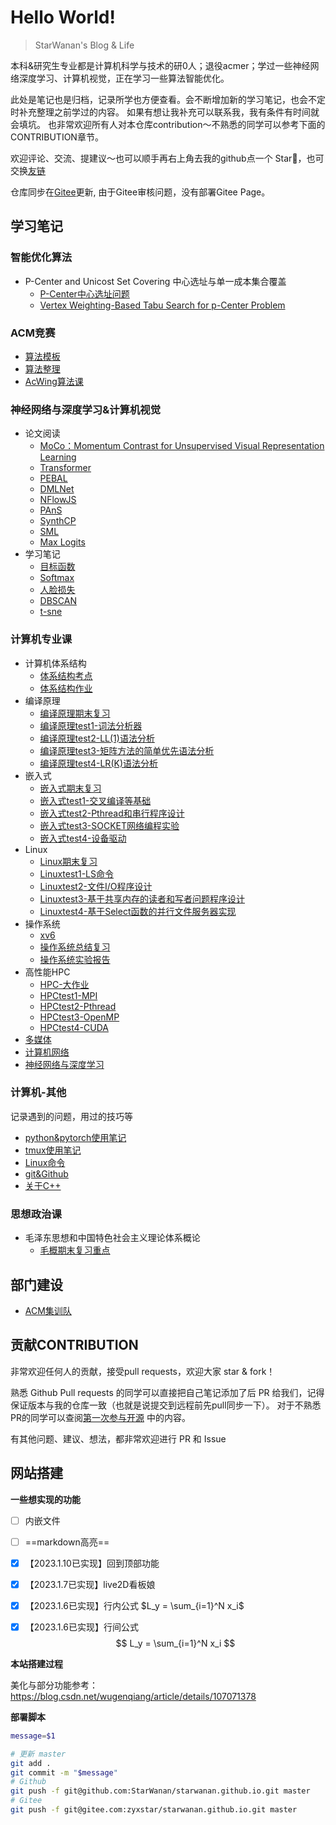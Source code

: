 # Hello World!
<span id="sitetime"></span>

> StarWanan's Blog & Life

本科&研究生专业都是计算机科学与技术的研0人；退役acmer；学过一些神经网络深度学习、计算机视觉，正在学习一些算法智能优化。

此处是笔记也是归档，记录所学也方便查看。会不断增加新的学习笔记，也会不定时补充整理之前学过的内容。
如果有想让我补充可以联系我，我有条件有时间就会填坑。
也非常欢迎所有人对本仓库contribution～不熟悉的同学可以参考下面的CONTRIBUTION章节。

欢迎评论、交流、提建议～也可以顺手再右上角去我的github点一个 Star🌟，也可交换[友链](https://starwanan.github.io/)

仓库同步在[Gitee](https://gitee.com/zyxstar/starwanan.github.io)更新, 由于Gitee审核问题，没有部署Gitee Page。

## 学习笔记
### 智能优化算法
- P-Center and Unicost Set Covering 中心选址与单一成本集合覆盖
	- [P-Center中心选址问题](P-Center中心选址问题.md)
	- [Vertex Weighting-Based Tabu Search for p-Center Problem](Vertex%20Weighting-Based%20Tabu%20Search%20for%20p-Center%20Problem.md)

### ACM竞赛
- [算法模板](算法模板.md)
- [算法整理](算法整理.md)
- [AcWing算法课](AcWing算法课.md)

### 神经网络与深度学习&计算机视觉
- 论文阅读
	- [MoCo：Momentum Contrast for Unsupervised Visual Representation Learning](MoCo：Momentum%20Contrast%20for%20Unsupervised%20Visual%20Representation%20Learning.md)
	- [Transformer](Transformer.md)
	- [PEBAL](PEBAL.md)
	- [DMLNet](DMLNet.md)
	- [NFlowJS](NFlowJS.md)
	- [PAnS](PAnS.md)
	- [SynthCP](SynthCP.md)
	- [SML](SML.md)
	- [Max Logits](Max%20Logits.md)
- 学习笔记
	- [目标函数](目标函数.md)
	- [Softmax](Softmax.md)
	- [人脸损失](人脸损失.md)
	- [DBSCAN](DBSCAN.md)
	- [t-sne](t-sne.md)

### 计算机专业课
- 计算机体系结构
	- [体系结构考点](体系结构考点.md)
	- [体系结构作业](体系结构作业.md)
- 编译原理
	- [编译原理期末复习](编译原理期末复习.md)
	- [编译原理test1-词法分析器](编译原理test1.md)
	- [编译原理test2-LL(1)语法分析](编译原理test2.md)
	- [编译原理test3-矩阵方法的简单优先语法分析](编译原理test3.md)
	- [编译原理test4-LR(K)语法分析](编译原理test4.md)
- 嵌入式
	- [嵌入式期末复习](嵌入式期末复习.md)
	- [嵌入式test1-交叉编译等基础](嵌入式test1.md)
	- [嵌入式test2-Pthread和串行程序设计](嵌入式test2.md)
	- [嵌入式test3-SOCKET网络编程实验](嵌入式test3.md)
	- [嵌入式test4-设备驱动](嵌入式test4.md)
- Linux
	- [Linux期末复习](Linux期末复习.md)
	- [Linuxtest1-LS命令](Linuxtest1.md)
	- [Linuxtest2-文件I/O程序设计](Linuxtest2.md)
	- [Linuxtest3-基于共享内存的读者和写者问题程序设计](Linuxtest3.md)
	- [Linuxtest4-基于Select函数的并行文件服务器实现](Linuxtest4.md)
- 操作系统
	- [xv6](xv6.md)
	- [操作系统总结复习](操作系统总结复习.md)
	- [操作系统实验报告](操作系统实验报告.md)
- 高性能HPC
	- [HPC-大作业](HPC-大作业.md)
	- [HPCtest1-MPI](HPCtest1-MPI.md)
	- [HPCtest2-Pthread](HPCtest2-Pthread.md)
	- [HPCtest3-OpenMP](HPCtest3-OpenMP.md)
	- [HPCtest4-CUDA](HPCtest4-CUDA.md)
- [多媒体](多媒体期末复习.md)
- [计算机网络](计算计网络复习.md)
- [神经网络与深度学习](神经网络与深度学习期末复习.md)

### 计算机-其他
记录遇到的问题，用过的技巧等
- [python&pytorch使用笔记](python&pytorch使用笔记.md)
- [tmux使用笔记](tmux使用笔记.md)
- [Linux命令](Linux命令.md)
- [git&Github](git&Github.md)
- [关于C++](关于C++.md)


### 思想政治课
- 毛泽东思想和中国特色社会主义理论体系概论
	- [毛概期末复习重点](毛概期末复习重点.md)


## 部门建设
- [ACM集训队](ACM集训队.md)




## 贡献CONTRIBUTION
非常欢迎任何人的贡献，接受pull requests，欢迎大家 star & fork！

熟悉 Github Pull requests 的同学可以直接把自己笔记添加了后 PR 给我们，记得保证版本与我的仓库一致（也就是说提交到远程前先pull同步一下）。
对于不熟悉PR的同学可以查阅[第一次参与开源](https://github.com/firstcontributions/first-contributions/blob/main/translations/README.zh-cn.md) 中的内容。

有其他问题、建议、想法，都非常欢迎进行 PR 和 Issue


## 网站搭建

**一些想实现的功能**
- [ ] 内嵌文件
- [ ] ==markdown高亮==
- [x] 【2023.1.10已实现】回到顶部功能
- [x] 【2023.1.7已实现】live2D看板娘
- [x] 【2023.1.6已实现】行内公式 $L_y = \sum_{i=1}^N x_i$  
- [x] 【2023.1.6已实现】行间公式 
$$
L_y = \sum_{i=1}^N x_i
$$


**本站搭建过程**

美化与部分功能参考： https://blog.csdn.net/wugenqiang/article/details/107071378



**部署脚本** 
```sh
message=$1

# 更新 master
git add .
git commit -m "$message"
# Github
git push -f git@github.com:StarWanan/starwanan.github.io.git master
# Gitee
git push -f git@gitee.com:zyxstar/starwanan.github.io.git master
```
